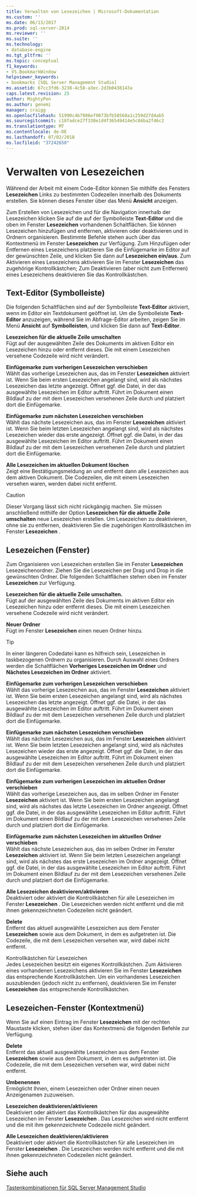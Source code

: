 ```yaml
---
title: Verwalten von Lesezeichen | Microsoft-Dokumentation
ms.custom: ''
ms.date: 06/13/2017
ms.prod: sql-server-2014
ms.reviewer: ''
ms.suite: ''
ms.technology:
- database-engine
ms.tgt_pltfrm: ''
ms.topic: conceptual
f1_keywords:
- VS.BookmarkWindow
helpviewer_keywords:
- bookmarks [SQL Server Management Studio]
ms.assetid: 67cc3fd6-3238-4c58-a3ec-2d3b0438143a
caps.latest.revision: 25
author: MightyPen
ms.author: genemi
manager: craigg
ms.openlocfilehash: 51990c4b7906ef9073bfb58568a1c259d27d4ab5
ms.sourcegitcommit: c18fadce27f330e1d4f36549414e5c84ba2f46c2
ms.translationtype: MT
ms.contentlocale: de-DE
ms.lasthandoff: 07/02/2018
ms.locfileid: "37242650"
---
```

# <a name="manage-bookmarks"></a>Verwalten von Lesezeichen
  Während der Arbeit mit einem Code-Editor können Sie mithilfe des Fensters **Lesezeichen** Links zu bestimmten Codezeilen innerhalb des Dokuments erstellen. Sie können dieses Fenster über das Menü **Ansicht** anzeigen.  
  
 Zum Erstellen von Lesezeichen und für die Navigation innerhalb der Lesezeichen klicken Sie auf die auf der Symbolleiste **Text-Editor** und die oben im Fenster **Lesezeichen** vorhandenen Schaltflächen. Sie können Lesezeichen hinzufügen und entfernen, aktivieren oder deaktivieren und in Ordnern organisieren. Bestimmte Befehle stehen auch über das Kontextmenü im Fenster **Lesezeichen** zur Verfügung. Zum Hinzufügen oder Entfernen eines Lesezeichens platzieren Sie die Einfügemarke im Editor auf der gewünschten Zeile, und klicken Sie dann auf **Lesezeichen ein/aus**. Zum Aktivieren eines Lesezeichens aktivieren Sie im Fenster **Lesezeichen** das zugehörige Kontrollkästchen; Zum Deaktivieren (aber nicht zum Entfernen) eines Lesezeichens deaktivieren Sie das Kontrollkästchen.  
  
## <a name="text-editor-toolbar"></a>Text-Editor (Symbolleiste)  
 Die folgenden Schaltflächen sind auf der Symbolleiste **Text-Editor** aktiviert, wenn im Editor ein Textdokument geöffnet ist. Um die Symbolleiste **Text-Editor** anzuzeigen, während Sie im Abfrage-Editor arbeiten, zeigen Sie im Menü **Ansicht** auf **Symbolleisten**, und klicken Sie dann auf **Text-Editor**.  
  
 **Lesezeichen für die aktuelle Zeile umschalten**  
 Fügt auf der ausgewählten Zeile des Dokuments im aktiven Editor ein Lesezeichen hinzu oder entfernt dieses. Die mit einem Lesezeichen versehene Codezeile wird nicht verändert.  
  
 **Einfügemarke zum vorherigen Lesezeichen verschieben**  
 Wählt das vorherige Lesezeichen aus, das im Fenster **Lesezeichen** aktiviert ist. Wenn Sie beim ersten Lesezeichen angelangt sind, wird als nächstes Lesezeichen das letzte angezeigt. Öffnet ggf. die Datei, in der das ausgewählte Lesezeichen im Editor auftritt. Führt im Dokument einen Bildlauf zu der mit dem Lesezeichen versehenen Zeile durch und platziert dort die Einfügemarke.  
  
 **Einfügemarke zum nächsten Lesezeichen verschieben**  
 Wählt das nächste Lesezeichen aus, das im Fenster **Lesezeichen** aktiviert ist. Wenn Sie beim letzten Lesezeichen angelangt sind, wird als nächstes Lesezeichen wieder das erste angezeigt. Öffnet ggf. die Datei, in der das ausgewählte Lesezeichen im Editor auftritt. Führt im Dokument einen Bildlauf zu der mit dem Lesezeichen versehenen Zeile durch und platziert dort die Einfügemarke.  
  
 **Alle Lesezeichen im aktuellen Dokument löschen**  
 Zeigt eine Bestätigungsmeldung an und entfernt dann alle Lesezeichen aus dem aktiven Dokument. Die Codezeilen, die mit einem Lesezeichen versehen waren, werden dabei nicht entfernt.  
  
> [!CAUTION]  
>  Dieser Vorgang lässt sich nicht rückgängig machen. Sie müssen anschließend mithilfe der Option **Lesezeichen für die aktuelle Zeile umschalten** neue Lesezeichen erstellen. Um Lesezeichen zu deaktivieren, ohne sie zu entfernen, deaktivieren Sie die zugehörigen Kontrollkästchen im Fenster **Lesezeichen** .  
  
## <a name="bookmarks-window"></a>Lesezeichen (Fenster)  
 Zum Organisieren von Lesezeichen erstellen Sie im Fenster **Lesezeichen** Lesezeichenordner. Ziehen Sie die Lesezeichen per Drag und Drop in die gewünschten Ordner. Die folgenden Schaltflächen stehen oben im Fenster **Lesezeichen** zur Verfügung.  
  
 **Lesezeichen für die aktuelle Zeile umschalten.**  
 Fügt auf der ausgewählten Zeile des Dokuments im aktiven Editor ein Lesezeichen hinzu oder entfernt dieses. Die mit einem Lesezeichen versehene Codezeile wird nicht verändert.  
  
 **Neuer Ordner**  
 Fügt im Fenster **Lesezeichen** einen neuen Ordner hinzu.  
  
> [!TIP]  
>  In einer längeren Codedatei kann es hilfreich sein, Lesezeichen in taskbezogenen Ordnern zu organisieren. Durch Auswahl eines Ordners werden die Schaltflächen **Vorheriges Lesezeichen im Ordner** und **Nächstes Lesezeichen im Ordner** aktiviert.  
  
 **Einfügemarke zum vorherigen Lesezeichen verschieben**  
 Wählt das vorherige Lesezeichen aus, das im Fenster **Lesezeichen** aktiviert ist. Wenn Sie beim ersten Lesezeichen angelangt sind, wird als nächstes Lesezeichen das letzte angezeigt. Öffnet ggf. die Datei, in der das ausgewählte Lesezeichen im Editor auftritt. Führt im Dokument einen Bildlauf zu der mit dem Lesezeichen versehenen Zeile durch und platziert dort die Einfügemarke.  
  
 **Einfügemarke zum nächsten Lesezeichen verschieben**  
 Wählt das nächste Lesezeichen aus, das im Fenster **Lesezeichen** aktiviert ist. Wenn Sie beim letzten Lesezeichen angelangt sind, wird als nächstes Lesezeichen wieder das erste angezeigt. Öffnet ggf. die Datei, in der das ausgewählte Lesezeichen im Editor auftritt. Führt im Dokument einen Bildlauf zu der mit dem Lesezeichen versehenen Zeile durch und platziert dort die Einfügemarke.  
  
 **Einfügemarke zum vorherigen Lesezeichen im aktuellen Ordner verschieben**  
 Wählt das vorherige Lesezeichen aus, das im selben Ordner im Fenster **Lesezeichen** aktiviert ist. Wenn Sie beim ersten Lesezeichen angelangt sind, wird als nächstes das letzte Lesezeichen im Ordner angezeigt. Öffnet ggf. die Datei, in der das ausgewählte Lesezeichen im Editor auftritt. Führt im Dokument einen Bildlauf zu der mit dem Lesezeichen versehenen Zeile durch und platziert dort die Einfügemarke.  
  
 **Einfügemarke zum nächsten Lesezeichen im aktuellen Ordner verschieben**  
 Wählt das nächste Lesezeichen aus, das im selben Ordner im Fenster **Lesezeichen** aktiviert ist. Wenn Sie beim letzten Lesezeichen angelangt sind, wird als nächstes das erste Lesezeichen im Ordner angezeigt. Öffnet ggf. die Datei, in der das ausgewählte Lesezeichen im Editor auftritt. Führt im Dokument einen Bildlauf zu der mit dem Lesezeichen versehenen Zeile durch und platziert dort die Einfügemarke.  
  
 **Alle Lesezeichen deaktivieren/aktivieren**  
 Deaktiviert oder aktiviert die Kontrollkästchen für alle Lesezeichen im Fenster **Lesezeichen** . Die Lesezeichen werden nicht entfernt und die mit ihnen gekennzeichneten Codezeilen nicht geändert.  
  
 **Delete**  
 Entfernt das aktuell ausgewählte Lesezeichen aus dem Fenster **Lesezeichen** sowie aus dem Dokument, in dem es aufgetreten ist. Die Codezeile, die mit dem Lesezeichen versehen war, wird dabei nicht entfernt.  
  
 Kontrollkästchen für Lesezeichen  
 Jedes Lesezeichen besitzt ein eigenes Kontrollkästchen. Zum Aktivieren eines vorhandenen Lesezeichens aktivieren Sie im Fenster **Lesezeichen** das entsprechende Kontrollkästchen. Um ein vorhandenes Lesezeichen auszublenden (jedoch nicht zu entfernen), deaktivieren Sie im Fenster **Lesezeichen** das entsprechende Kontrollkästchen.  
  
## <a name="bookmarks-window-shortcut-menu"></a>Lesezeichen-Fenster (Kontextmenü)  
 Wenn Sie auf einen Eintrag im Fenster **Lesezeichen** mit der rechten Maustaste klicken, stehen über das Kontextmenü die folgenden Befehle zur Verfügung.  
  
 **Delete**  
 Entfernt das aktuell ausgewählte Lesezeichen aus dem Fenster **Lesezeichen** sowie aus dem Dokument, in dem es aufgetreten ist. Die Codezeile, die mit dem Lesezeichen versehen war, wird dabei nicht entfernt.  
  
 **Umbenennen**  
 Ermöglicht Ihnen, einem Lesezeichen oder Ordner einen neuen Anzeigenamen zuzuweisen.  
  
 **Lesezeichen deaktivieren/aktivieren**  
 Deaktiviert oder aktiviert das Kontrollkästchen für das ausgewählte Lesezeichen im Fenster **Lesezeichen** . Das Lesezeichen wird nicht entfernt und die mit ihm gekennzeichnete Codezeile nicht geändert.  
  
 **Alle Lesezeichen deaktivieren/aktivieren**  
 Deaktiviert oder aktiviert die Kontrollkästchen für alle Lesezeichen im Fenster **Lesezeichen** . Die Lesezeichen werden nicht entfernt und die mit ihnen gekennzeichneten Codezeilen nicht geändert.  
  
## <a name="see-also"></a>Siehe auch  
 [Tastenkombinationen für SQL Server Management Studio](../../ssms/sql-server-management-studio-keyboard-shortcuts.md)  
  
  
